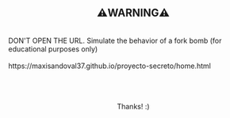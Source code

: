 <h2 align="center"> ⚠️WARNING⚠️ </h2>
<br>
DON'T OPEN THE URL. Simulate the behavior of a fork bomb (for educational purposes only)
<br><br>
https://maxisandoval37.github.io/proyecto-secreto/home.html
<br><br><br><br>
<p align="center">
Thanks! :)
</p>
